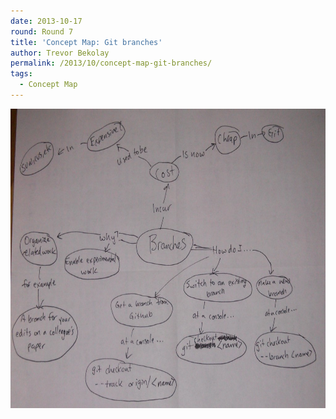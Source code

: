 ```yaml
---
date: 2013-10-17
round: Round 7
title: 'Concept Map: Git branches'
author: Trevor Bekolay
permalink: /2013/10/concept-map-git-branches/
tags:
  - Concept Map
---
```

[<img class="alignnone size-large wp-image-4850" alt="git-branch" src="/uploads/2013/10/git-branch-1024x694.jpg" width="707" height="479" />][1]

 [1]: /uploads/2013/10/git-branch.jpg
